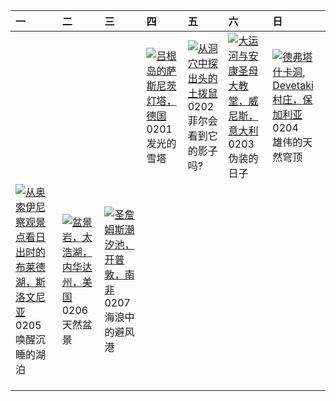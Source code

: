 | 一                                                                                                                                                                                                       | 二                                                                                                                                                                                       | 三                                                                                                                                                                                     | 四                                                                                                                                                                                            | 五                                                                                                                                                                                        | 六                                                                                                                                                                                              | 日                                                                                                                                                                                                    |
|:--------------------------------------------------------------------------------------------------------------------------------------------------------------------------------------------------------|:----------------------------------------------------------------------------------------------------------------------------------------------------------------------------------------|:--------------------------------------------------------------------------------------------------------------------------------------------------------------------------------------|:---------------------------------------------------------------------------------------------------------------------------------------------------------------------------------------------|:-----------------------------------------------------------------------------------------------------------------------------------------------------------------------------------------|:-----------------------------------------------------------------------------------------------------------------------------------------------------------------------------------------------|:-----------------------------------------------------------------------------------------------------------------------------------------------------------------------------------------------------|
|                                                                                                                                                                                                         |                                                                                                                                                                                         |                                                                                                                                                                                       | [![](https://www.bing.com/th?id=OHR.HalbinselJasmund_ZH-CN2110869056_320x240.jpg '吕根岛的萨斯尼茨灯塔，德国')](https://www.bing.com/th?id=OHR.HalbinselJasmund_ZH-CN2110869056_UHD.jpg)<br>0201<br>发光的雪塔 | [![](https://www.bing.com/th?id=OHR.AlpineMarmot_ZH-CN3818584615_320x240.jpg '从洞穴中探出头的土拨鼠')](https://www.bing.com/th?id=OHR.AlpineMarmot_ZH-CN3818584615_UHD.jpg)<br>0202<br>菲尔会看到它的影子吗? | [![](https://www.bing.com/th?id=OHR.VeniceCarnival_ZH-CN4965898587_320x240.jpg '大运河与安康圣母大教堂，威尼斯，意大利')](https://www.bing.com/th?id=OHR.VeniceCarnival_ZH-CN4965898587_UHD.jpg)<br>0203<br>伪装的日子 | [![](https://www.bing.com/th?id=OHR.DevetashkaCave_ZH-CN5186222166_320x240.jpg '德弗塔什卡洞, Devetaki村庄，保加利亚')](https://www.bing.com/th?id=OHR.DevetashkaCave_ZH-CN5186222166_UHD.jpg)<br>0204<br>雄伟的天然穹顶 |
| [![](https://www.bing.com/th?id=OHR.LakeBledSunrise_ZH-CN5580697031_320x240.jpg '从奥索伊尼察观景点看日出时的布莱德湖，斯洛文尼亚')](https://www.bing.com/th?id=OHR.LakeBledSunrise_ZH-CN5580697031_UHD.jpg)<br>0205<br>唤醒沉睡的湖泊 | [![](https://www.bing.com/th?id=OHR.LakeTahoeRock_ZH-CN5770740919_320x240.jpg '盆景岩，太浩湖，内华达州，美国')](https://www.bing.com/th?id=OHR.LakeTahoeRock_ZH-CN5770740919_UHD.jpg)<br>0206<br>天然盆景 | [![](https://www.bing.com/th?id=OHR.StJamesPool_ZH-CN5930624359_320x240.jpg '圣詹姆斯潮汐池，开普敦，南非')](https://www.bing.com/th?id=OHR.StJamesPool_ZH-CN5930624359_UHD.jpg)<br>0207<br>海浪中的避风港 |                                                                                                                                                                                              |                                                                                                                                                                                          |                                                                                                                                                                                                |                                                                                                                                                                                                      |
|                                                                                                                                                                                                         |                                                                                                                                                                                         |                                                                                                                                                                                       |                                                                                                                                                                                              |                                                                                                                                                                                          |                                                                                                                                                                                                |                                                                                                                                                                                                      |
|                                                                                                                                                                                                         |                                                                                                                                                                                         |                                                                                                                                                                                       |                                                                                                                                                                                              |                                                                                                                                                                                          |                                                                                                                                                                                                |                                                                                                                                                                                                      |
|                                                                                                                                                                                                         |                                                                                                                                                                                         |                                                                                                                                                                                       |                                                                                                                                                                                              |                                                                                                                                                                                          |                                                                                                                                                                                                |                                                                                                                                                                                                      |